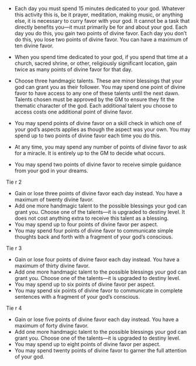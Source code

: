 - Each day you must spend 15 minutes dedicated
  to your god. Whatever this activity this is, be it
  prayer, meditation, making music, or anything else,
  it is necessary to curry favor with your god. It
  cannot be a task that directly benefits you—it must
  primarily be for and about your god. Each day you
  do this, you gain two points of divine favor. Each
  day you don’t do this, you lose two points of
  divine favor. You can have a maximum of ten
  divine favor.
- When you spend time dedicated to your god, if
  you spend that time at a church, sacred shrine, or
  other, religiously significant location, gain twice as
  many points of divine favor for that day.
- Choose three handmagic talents. These are
  minor blessings that your god can grant you as
  their follower. You may spend one point of divine
  favor to have access to any one of these talents
  until the next dawn. Talents chosen must be
  approved by the GM to ensure they fit the thematic
  character of the god. Each additional talent you
  choose to access costs one additional point of
  divine favor.
- You may spend points of divine favor on a skill
  check in which one of your god’s aspects applies
  as though the aspect was your own. You may spend
  up to two points of divine favor each time you do
  this.
- At any time, you may spend any number of
  points of divine favor to ask for a miracle. It is
  entirely up to the GM to decide what occurs.

- You may spend two points of divine favor to
  receive simple guidance from your god in your
  dreams.

Tie r 2

- Gain or lose three points of divine favor each
  day instead. You have a maximum of twenty divine
  favor.
- Add one more handmagic talent to the possible
  blessings your god can grant you. Choose one of
  the talents—it is upgraded to destiny level. It does
  not cost anything extra to receive this talent as a
  blessing.
- You may spend up to four points of divine
  favor per aspect.
- You may spend four points of divine favor to
  communicate simple thoughts back and forth with
  a fragment of your god’s conscious.

Tie r 3

- Gain or lose four points of divine favor each
  day instead. You have a maximum of thirty divine
  favor.
- Add one more handmagic talent to the possible
  blessings your god can grant you. Choose one of
  the talents—it is upgraded to destiny level.
- You may spend up to six points of divine favor
  per aspect.
- You may spend six points of divine favor to
  communicate in complete sentences with a
  fragment of your god’s conscious.

Tie r 4

- Gain or lose five points of divine favor each
  day instead. You have a maximum of forty divine
  favor.
- Add one more handmagic talent to the possible
  blessings your god can grant you. Choose one of
  the talents—it is upgraded to destiny level.
- You may spend up to eight points of divine
  favor per aspect.
- You may spend twenty points of divine favor to
  garner the full attention of your god.